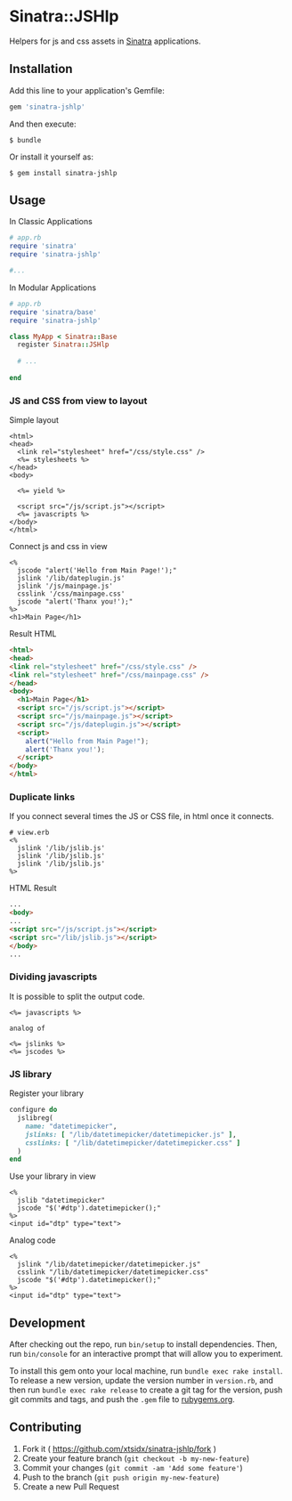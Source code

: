 # Sinatra::JSHlp

Helpers for js and css assets in [Sinatra](https://github.com/sinatra/sinatra) applications.

## Installation

Add this line to your application's Gemfile:

```ruby
gem 'sinatra-jshlp'

```

And then execute:

    $ bundle

Or install it yourself as:

    $ gem install sinatra-jshlp

## Usage

In Classic Applications

```ruby
# app.rb
require 'sinatra'
require 'sinatra-jshlp'

#...
```

In Modular Applications

```ruby
# app.rb
require 'sinatra/base'
require 'sinatra-jshlp'

class MyApp < Sinatra::Base
  register Sinatra::JSHlp
  
  # ...
  
end
```

### JS and CSS from view to layout

Simple layout
```erb
<html>
<head>
  <link rel="stylesheet" href="/css/style.css" />
  <%= stylesheets %>
</head>
<body>

  <%= yield %>
  
  <script src="/js/script.js"></script>
  <%= javascripts %>
</body>
</html>
```

Connect js and css in view
```erb
<%
  jscode "alert('Hello from Main Page!');"
  jslink '/lib/dateplugin.js'
  jslink '/js/mainpage.js'
  csslink '/css/mainpage.css'
  jscode "alert('Thanx you!');"
%>
<h1>Main Page</h1>
```

Result HTML
```html
<html>
<head>
<link rel="stylesheet" href="/css/style.css" />
<link rel="stylesheet" href="/css/mainpage.css" />
</head>
<body>
  <h1>Main Page</h1>
  <script src="/js/script.js"></script>
  <script src="/js/mainpage.js"></script>
  <script src="/js/dateplugin.js"></script>
  <script>
    alert("Hello from Main Page!");
    alert('Thanx you!');
  </script>
</body>
</html>
```

### Duplicate links

If you connect several times the JS or CSS file, in html once it connects.
```erb
# view.erb
<%
  jslink '/lib/jslib.js'
  jslink '/lib/jslib.js'
  jslink '/lib/jslib.js'
%>
```
HTML Result
```html
...
<body>
...
<script src="/js/script.js"></script>
<script src="/lib/jslib.js"></script>
</body>
...
```

### Dividing javascripts
It is possible to split the output code.
```erb
<%= javascripts %>

analog of

<%= jslinks %>
<%= jscodes %>

```

### JS library

Register your library
```ruby
configure do
  jslibreg( 
    name: "datetimepicker",
    jslinks: [ "/lib/datetimepicker/datetimepicker.js" ],
    csslinks: [ "/lib/datetimepicker/datetimepicker.css" ]
  )
end
```

Use your library in view
```erb
<%
  jslib "datetimepicker"
  jscode "$('#dtp').datetimepicker();"
%>
<input id="dtp" type="text">
```

Analog code
```erb
<%
  jslink "/lib/datetimepicker/datetimepicker.js"
  csslink "/lib/datetimepicker/datetimepicker.css"
  jscode "$('#dtp').datetimepicker();"
%>
<input id="dtp" type="text">
```

## Development

After checking out the repo, run `bin/setup` to install dependencies. Then, run `bin/console` for an interactive prompt that will allow you to experiment.

To install this gem onto your local machine, run `bundle exec rake install`. To release a new version, update the version number in `version.rb`, and then run `bundle exec rake release` to create a git tag for the version, push git commits and tags, and push the `.gem` file to [rubygems.org](https://rubygems.org).

## Contributing

1. Fork it ( https://github.com/xtsidx/sinatra-jshlp/fork )
2. Create your feature branch (`git checkout -b my-new-feature`)
3. Commit your changes (`git commit -am 'Add some feature'`)
4. Push to the branch (`git push origin my-new-feature`)
5. Create a new Pull Request


